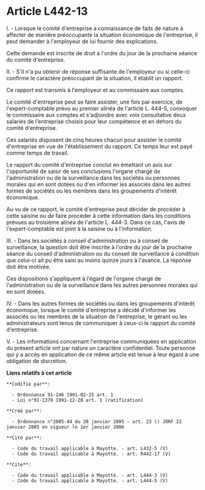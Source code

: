 # Article L442-13

I. - Lorsque le comité d'entreprise a connaissance de faits de nature à affecter de manière préoccupante la situation
économique de l'entreprise, il peut demander à l'employeur de lui fournir des explications.

Cette demande est inscrite de droit à l'ordre du jour de la prochaine séance du comité d'entreprise.

II. - S'il n'a pu obtenir de réponse suffisante de l'employeur ou si celle-ci confirme le caractère préoccupant de la
situation, il établit un rapport.

Ce rapport est transmis à l'employeur et au commissaire aux comptes.

Le comité d'entreprise peut se faire assister, une fois par exercice, de l'expert-comptable prévu au premier alinéa de
l'article L. 444-5, convoquer le commissaire aux comptes et s'adjoindre avec voix consultative deux salariés de l'entreprise
choisis pour leur compétence et en dehors du comité d'entreprise.

Ces salariés disposent de cinq heures chacun pour assister le comité d'entreprise en vue de l'établissement du rapport. Ce
temps leur est payé comme temps de travail.

Le rapport du comité d'entreprise conclut en émettant un avis sur l'opportunité de saisir de ses conclusions l'organe chargé
de l'administration ou de la surveillance dans les sociétés ou personnes morales qui en sont dotées ou d'en informer les
associés dans les autres formes de sociétés ou les membres dans les groupements d'intérêt économique.

Au vu de ce rapport, le comité d'entreprise peut décider de procéder à cette saisine ou de faire procéder à cette information
dans les conditions prévues au troisième alinéa de l'article L. 444-3. Dans ce cas, l'avis de l'expert-comptable est joint à
la saisine ou à l'information.

III. - Dans les sociétés à conseil d'administration ou à conseil de surveillance, la question doit être inscrite à l'ordre du
jour de la prochaine séance du conseil d'administration ou du conseil de surveillance à condition que celui-ci ait pu être
saisi au moins quinze jours à l'avance. La réponse doit être motivée.

Ces dispositions s'appliquent à l'égard de l'organe chargé de l'administration ou de la surveillance dans les autres
personnes morales qui en sont dotées.

IV. - Dans les autres formes de sociétés ou dans les groupements d'intérêt économique, lorsque le comité d'entreprise a
décidé d'informer les associés ou les membres de la situation de l'entreprise, le gérant ou les administrateurs sont tenus de
communiquer à ceux-ci le rapport du comité d'entreprise.

V. - Les informations concernant l'entreprise communiquées en application du présent article ont par nature un caractère
confidentiel. Toute personne qui y a accès en application de ce même article est tenue à leur égard à une obligation de
discrétion.

**Liens relatifs à cet article**

	**Codifié par**:

	  - Ordonnance 91-246 1991-02-25 art. 1
	  - Loi n°91-1379 1991-12-28 art. 1 (ratification)

	**Créé par**:

	  - Ordonnance n°2005-44 du 20 janvier 2005 - art. 23 () JORF 22 janvier 2005 en vigueur le 1er janvier 2006

	**Cité par**:

	  - Code du travail applicable à Mayotte. - art. L432-5 (V)
	  - Code du travail applicable à Mayotte. - art. R442-17 (V)

	**Cite**:

	  - Code du travail applicable à Mayotte. - art. L444-3 (V)
	  - Code du travail applicable à Mayotte. - art. L444-5 (V)
